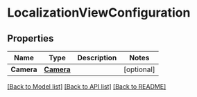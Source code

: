 # LocalizationViewConfiguration

## Properties

Name | Type | Description | Notes
------------ | ------------- | ------------- | -------------
**Camera** | [**Camera**](Camera.md) |  | [optional] 

[[Back to Model list]](../README.md#documentation-for-models) [[Back to API list]](../README.md#documentation-for-api-endpoints) [[Back to README]](../README.md)


